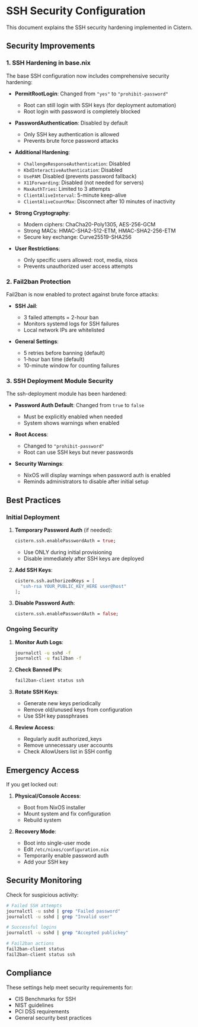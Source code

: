 # SSH Security Configuration

This document explains the SSH security hardening implemented in Cistern.

## Security Improvements

### 1. SSH Hardening in base.nix

The base SSH configuration now includes comprehensive security hardening:

- **PermitRootLogin**: Changed from `"yes"` to `"prohibit-password"`
  - Root can still login with SSH keys (for deployment automation)
  - Root login with password is completely blocked
  
- **PasswordAuthentication**: Disabled by default
  - Only SSH key authentication is allowed
  - Prevents brute force password attacks

- **Additional Hardening**:
  - `ChallengeResponseAuthentication`: Disabled
  - `KbdInteractiveAuthentication`: Disabled
  - `UsePAM`: Disabled (prevents password fallback)
  - `X11Forwarding`: Disabled (not needed for servers)
  - `MaxAuthTries`: Limited to 3 attempts
  - `ClientAliveInterval`: 5-minute keep-alive
  - `ClientAliveCountMax`: Disconnect after 10 minutes of inactivity

- **Strong Cryptography**:
  - Modern ciphers: ChaCha20-Poly1305, AES-256-GCM
  - Strong MACs: HMAC-SHA2-512-ETM, HMAC-SHA2-256-ETM
  - Secure key exchange: Curve25519-SHA256

- **User Restrictions**:
  - Only specific users allowed: root, media, nixos
  - Prevents unauthorized user access attempts

### 2. Fail2ban Protection

Fail2ban is now enabled to protect against brute force attacks:

- **SSH Jail**: 
  - 3 failed attempts = 2-hour ban
  - Monitors systemd logs for SSH failures
  - Local network IPs are whitelisted

- **General Settings**:
  - 5 retries before banning (default)
  - 1-hour ban time (default)
  - 10-minute window for counting failures

### 3. SSH Deployment Module Security

The ssh-deployment module has been hardened:

- **Password Auth Default**: Changed from `true` to `false`
  - Must be explicitly enabled when needed
  - System shows warnings when enabled
  
- **Root Access**: 
  - Changed to `"prohibit-password"`
  - Root can use SSH keys but never passwords

- **Security Warnings**:
  - NixOS will display warnings when password auth is enabled
  - Reminds administrators to disable after initial setup

## Best Practices

### Initial Deployment

1. **Temporary Password Auth** (if needed):
   ```nix
   cistern.ssh.enablePasswordAuth = true;
   ```
   - Use ONLY during initial provisioning
   - Disable immediately after SSH keys are deployed

2. **Add SSH Keys**:
   ```nix
   cistern.ssh.authorizedKeys = [
     "ssh-rsa YOUR_PUBLIC_KEY_HERE user@host"
   ];
   ```

3. **Disable Password Auth**:
   ```nix
   cistern.ssh.enablePasswordAuth = false;
   ```

### Ongoing Security

1. **Monitor Auth Logs**:
   ```bash
   journalctl -u sshd -f
   journalctl -u fail2ban -f
   ```

2. **Check Banned IPs**:
   ```bash
   fail2ban-client status ssh
   ```

3. **Rotate SSH Keys**:
   - Generate new keys periodically
   - Remove old/unused keys from configuration
   - Use SSH key passphrases

4. **Review Access**:
   - Regularly audit authorized_keys
   - Remove unnecessary user accounts
   - Check AllowUsers list in SSH config

## Emergency Access

If you get locked out:

1. **Physical/Console Access**:
   - Boot from NixOS installer
   - Mount system and fix configuration
   - Rebuild system

2. **Recovery Mode**:
   - Boot into single-user mode
   - Edit `/etc/nixos/configuration.nix`
   - Temporarily enable password auth
   - Add your SSH key

## Security Monitoring

Check for suspicious activity:

```bash
# Failed SSH attempts
journalctl -u sshd | grep "Failed password"
journalctl -u sshd | grep "Invalid user"

# Successful logins
journalctl -u sshd | grep "Accepted publickey"

# Fail2ban actions
fail2ban-client status
fail2ban-client status ssh
```

## Compliance

These settings help meet security requirements for:
- CIS Benchmarks for SSH
- NIST guidelines
- PCI DSS requirements
- General security best practices